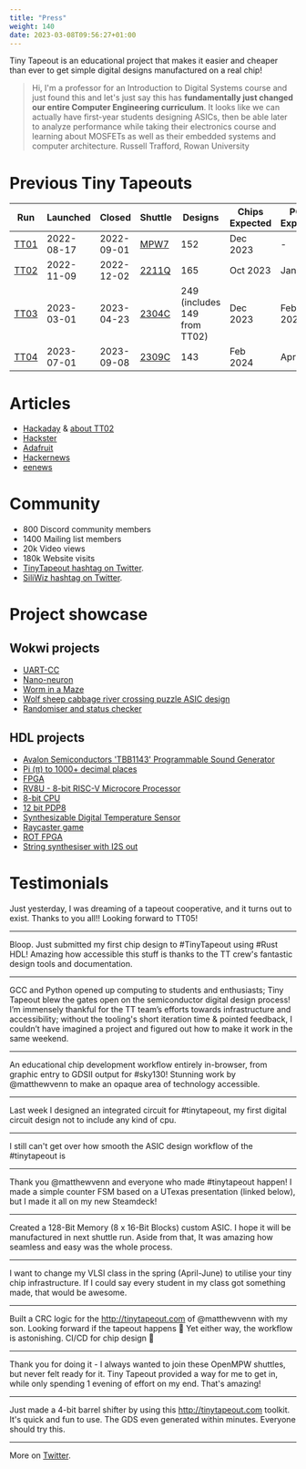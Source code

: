 ```yaml
---
title: "Press"
weight: 140
date: 2023-03-08T09:56:27+01:00
---
```


Tiny Tapeout is an educational project that makes it easier and cheaper than ever to get simple digital designs manufactured on a real chip! 

> Hi, I'm a professor for an Introduction to Digital Systems course and just found this and let's just say this has **fundamentally just changed our entire Computer Engineering curriculum**. It looks like we can actually have first-year students designing ASICs, then be able later to analyze performance while taking their electronics course and learning about MOSFETs as well as their embedded systems and computer architecture. Russell Trafford, Rowan University

# Previous Tiny Tapeouts

| Run  | Launched    | Closed     | Shuttle | Designs | Chips Expected | PCBs Expected |
|------|-------------|------------|---------|---------|-------|------|
| [TT01](/runs/tt01) | 2022-08-17 | 2022-09-01 | [MPW7](https://efabless.com/shuttle-status)    | 152     | Dec 2023 | - |
| [TT02](/runs/tt02) | 2022-11-09 | 2022-12-02 | [2211Q](https://efabless.com/shuttle-status)   | 165     | Oct 2023 | Jan 2024 |
| [TT03](/runs/tt03) | 2023-03-01 | 2023-04-23 | [2304C](https://efabless.com/shuttle-status)   | 249 (includes 149 from TT02) | Dec 2023 | Feb 2024 |
| [TT04](/runs/tt04) | 2023-07-01 | 2023-09-08 | [2309C](https://efabless.com/shuttle-status)   | 143     | Feb 2024 | Apr 2024 |

# Articles

* [Hackaday](https://hackaday.com/2023/03/05/tiny-tapeout-3-get-your-own-chip-deign-to-a-fab/) & [about TT02](https://hackaday.com/2022/10/23/design-your-own-chip-with-tinytapeout/)
* [Hackster](https://www.hackster.io/news/matthew-venn-launches-tiny-tapeout-3-to-take-you-from-idea-to-chip-design-in-minutes-00e00946e10a)
* [Adafruit](https://blog.adafruit.com/2022/08/31/tinytapeout-making-it-easier-to-get-a-chip-design-manufactured-tinytapeout-matthewvenn/)
* [Hackernews](https://news.ycombinator.com/item?id=32617620)
* [eenews](https://www.eenewseurope.com/en/tinytapeout-boost-for-open-source-silicon-chip-design/)

# Community

* 800 Discord community members
* 1400 Mailing list members
* 20k Video views
* 180k Website visits
* [TinyTapeout hashtag on Twitter](https://twitter.com/search?q=tinytapeout).
* [SiliWiz hashtag on Twitter](https://twitter.com/search?q=siliwiz).

# Project showcase

## Wokwi projects

* [UART-CC](/runs/tt02/057)
* [Nano-neuron](/runs/tt02/066)
* [Worm in a Maze](/runs/tt02/084)
* [Wolf sheep cabbage river crossing puzzle ASIC design](/runs/tt02/111)
* [Randomiser and status checker](/runs/tt04/288)

## HDL projects 

* [Avalon Semiconductors 'TBB1143' Programmable Sound Generator](/runs/tt02/024/)
* [Pi (π) to 1000+ decimal places](/runs/tt02/036)
* [FPGA](/runs/tt02/090)
* [RV8U - 8-bit RISC-V Microcore Processor](/runs/tt02/107)
* [8-bit CPU](/runs/tt02/085/)
* [12 bit PDP8](/runs/tt03/019)
* [Synthesizable Digital Temperature Sensor](/runs/tt03/047/)
* [Raycaster game](/runs/tt04/033)
* [ROT FPGA](/runs/tt04/197)
* [String synthesiser with I2S out](/runs/tt04/052)

# Testimonials

Just yesterday, I was dreaming of a tapeout cooperative, and it turns out to exist. Thanks to you all!! Looking forward to TT05!

----

Bloop. Just submitted my first chip design to #TinyTapeout  using #Rust  HDL! Amazing how accessible this stuff is thanks to the TT crew's fantastic design tools and documentation.

----

GCC and Python opened up computing to students and enthusiasts; Tiny Tapeout blew the gates open on the semiconductor digital design process! I’m immensely thankful for the TT team’s efforts towards infrastructure and accessibility; without the tooling's short iteration time & pointed feedback, I couldn’t have imagined a project and figured out how to make it work in the same weekend.

----

An educational chip development workflow entirely in-browser, 
from graphic entry to GDSII output for #sky130! Stunning work by 
@matthewvenn to make an opaque area of technology accessible.

---
Last week I designed an integrated circuit for #tinytapeout, my first digital circuit design not to include any kind of cpu.

---
I still can't get over how smooth the ASIC design workflow of the #tinytapeout is 

---
Thank you @matthewvenn and everyone who made #tinytapeout happen! I made a simple counter FSM based on a UTexas presentation (linked below), but I made it all on my new Steamdeck!

---
Created a 128-Bit Memory (8 x 16-Bit Blocks) custom ASIC. I hope it will be manufactured in next shuttle run.
Aside from that, It was amazing how seamless and easy was the whole process.

---

I want to change my VLSI class in the spring (April-June) to utilise your tiny chip infrastructure. If I could say every student in my class got something made, that would be awesome.

---
Built a CRC logic for the http://tinytapeout.com of @matthewvenn with my son. Looking forward if the tapeout happens 🥰 Yet either way, the workflow is astonishing. CI/CD for chip design 🤯

---
Thank you for doing it - I always wanted to join these OpenMPW shuttles, but never felt ready for it. Tiny Tapeout provided a way for me to get in, while only spending 1 evening of effort on my end. That's amazing! 

---
Just made a 4-bit barrel shifter by using this http://tinytapeout.com toolkit. It's quick and fun to use. The GDS even generated within minutes. Everyone should try this.

---

More on [Twitter](https://twitter.com/search?q=tinytapeout).
